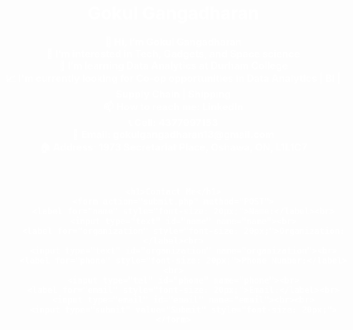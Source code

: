 <!DOCTYPE html>
<html lang="en">
<head>
    <meta charset="UTF-8">
    <meta name="viewport" content="width=device-width, initial-scale=1.0">
    <title>Gokul Gangadharan</title>
    <style>
        body {
            margin: 0;
            padding: 0;
            background-image: url('https://images.pexels.com/photos/255379/pexels-photo-255379.jpeg?cs=srgb&dl=pexels-miguel-%C3%A1-padri%C3%B1%C3%A1n-255379.jpg&fm=jpg&_gl=1*p2vc3p*_ga*MTI1ODg0NDkxMC4xNzA4MzIzODUx*_ga_8JE65Q40S6*MTcwODMyMzg1MS4xLjEuMTcwODMyMzg1My4wLjAuMA..');
            background-size: cover;
            color: white;
            text-align: center;
            font-size: 20px;
            font-weight: bold;
        }
        .container {
            padding: 20px;
        }
        a {
            color: #fff; /* Link color */
            text-decoration: none; /* Remove underline */
        }
    </style>
</head>
<body>
    <div class="container">
        <h1 style="font-size: 36px;">Gokul Gangadharan</h1>
        <p>
            👋 Hi, I’m Gokul Gangadharan<br>
            👀 I’m interested in Tech, Gadgets, and Space science<br>
            🌱 I’m learning Data Analytics at Durham College<br>
            📈 I'm currently looking for Co-op opportunities in Data Analytics | BI | Supply Chain | Shipping<br>
            📫 How to reach me: <a href="https://linkedin.com/in/gokul-gangadharan-gg13">LinkedIn</a><br>
            📞 Cell: 4377997153<br>
            📧 Email: gokulgangadharan13@gmail.com<br>
            🏠 Address: 1973 Secretariat Place, Oshawa, ON, L1L1C7
        </p>
    </div>

    <h1>Contact Me</h1>
    <form action="submit.php" method="POST">
        <label for="name" style="font-size: 20px;">Name:</label><br>
        <input type="text" id="name" name="name"><br>
        <label for="organization" style="font-size: 20px;">Organization:</label><br>
        <input type="text" id="organization" name="organization"><br>
        <label for="phone" style="font-size: 20px;">Phone Number:</label><br>
        <input type="tel" id="phone" name="phone"><br>
        <label for="email" style="font-size: 20px;">Email:</label><br>
        <input type="email" id="email" name="email"><br><br>
        <input type="submit" value="Submit" style="font-size: 20px;">
    </form>
</body>
</html>
